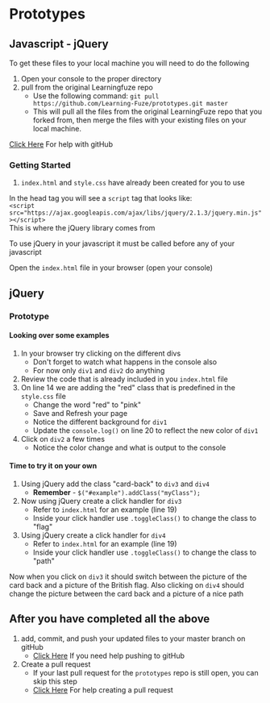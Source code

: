 # Prototypes

## Javascript - jQuery

To get these files to your local machine you will need to do the following

1. Open your console to the proper directory
2. pull from the original Learningfuze repo
	- Use the following command:
		`git pull https://github.com/Learning-Fuze/prototypes.git master`
	- This will pull all the files from the original LearningFuze repo that you forked from, then merge the files with your existing files on your local machine.

<a href="https://github.com/Learning-Fuze/git-workflow#github-workflow">Click Here</a> For help with gitHub 

### Getting Started

1. `index.html` and `style.css` have already been created for you to use

In the head tag you will see a `script` tag that looks like:<br>
	`<script src="https://ajax.googleapis.com/ajax/libs/jquery/2.1.3/jquery.min.js"></script>`<br>
This is where the jQuery library comes from

To use jQuery in your javascript it must be called before any of your javascript

Open the `index.html` file in your browser (open your console)

## jQuery

### Prototype

#### Looking over some examples

1. In your browser try clicking on the different divs
	- Don't forget to watch what happens in the console also
	- For now only `div1` and `div2` do anything
2. Review the code that is already included in you `index.html` file
3. On line 14 we are adding the "red" class that is predefined in the `style.css` file
	- Change the word "red" to "pink"
	- Save and Refresh your page
	- Notice the different background for `div1`
	- Update the `console.log()` on line 20 to reflect the new color of `div1`
4. Click on `div2` a few times
	- Notice the color change and what is output to the console

#### Time to try it on your own 

1. Using jQuery add the class "card-back" to `div3` and `div4`
	- **Remember** - `$("#example").addClass("myClass");`
2. Now using jQuery create a click handler for `div3`
	- Refer to `index.html` for an example (line 19)
	- Inside your click handler use `.toggleClass()` to change the class to "flag"
3. Using jQuery create a click handler for `div4`
	- Refer to `index.html` for an example (line 19)
	- Inside your click handler use `.toggleClass()` to change the class to "path"

Now when you click on `div3` it should switch between the picture of the card back and a picture of the British flag. Also clicking on `div4` should change the picture between the card back and a picture of a nice path

## After you have completed all the above

1. add, commit, and push your updated files to your master branch on gitHub
	- <a href="https://github.com/Learning-Fuze/git-workflow#step-4---pushing-your-work-back-to-github">Click Here</a> If you need help pushing to gitHub
2. Create a pull request
	- If your last pull request for the `prototypes` repo is still open, you can skip this step
	- <a href="https://github.com/Learning-Fuze/git-workflow#step-5---creating-a-pull-request-1">Click Here</a> For help creating a pull request